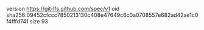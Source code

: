 version https://git-lfs.github.com/spec/v1
oid sha256:09452cfccc7850213130c408e47649c6c0a0708557e682ad42ae1c0f4fffd741
size 93
